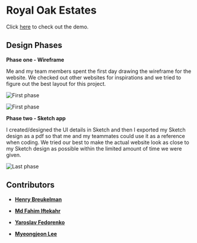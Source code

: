 # Royal Oak Estates
Click [here](https://userclassgit.github.io/royal-oak-estates/) to check out the demo.

## Design Phases

**Phase one - Wireframe**

Me and my team members spent the first day drawing the wireframe for the website. We checked out other websites for inspirations and we tried to figure out the best layout for this project.

![First phase](./assets/media/pictures/Readme%20picture%201.jpg)

![First phase](./assets/media/pictures/Readme%20picture%202.jpg)

**Phase two - Sketch app**

I created/designed the UI details in Sketch and then I exported my Sketch design as a pdf so that me and my teammates could use it as a reference when coding. We tried our best to make the actual website look as close to my Sketch design as possible within the limited amount of time we were given.

![Last phase](./assets/media/pictures/Readme%20picture%20.jpg)

## Contributors

- **[Henry Breukelman](https://github.com/HenryBreukelman)**

- **[Md Fahim Iftekahr](https://github.com/fiftekhar3163)**

- **[Yaroslav Fedorenko](https://github.com/y-fedorenko)**

- **[Myeongjeon Lee](https://github.com/userclassgit)**

